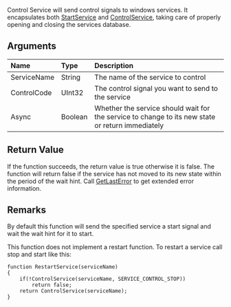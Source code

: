 Control Service will send control signals to windows services. It encapsulates both [StartService](http://msdn.microsoft.com/en-us/library/ms686321(VS.85).aspx) and [ControlService](http://msdn.microsoft.com/en-us/library/ms682108(VS.85).aspx), taking care of properly opening and closing the services database.

## Arguments ##
| **Name** | **Type** | **Description** |
|:---------|:---------|:----------------|
| ServiceName | String   | The name of the service to control |
| ControlCode | UInt32   | The control signal you want to send to the service |
| Async    | Boolean  | Whether the service should wait for the service to change to its new state or return immediately |

## Return Value ##

If the function succeeds, the return value is true otherwise it is false. The function will return false if the service has not moved to its new state within the period of the wait hint. Call [GetLastError](GetLastError.md) to get extended error information.

## Remarks ##
By default this function will send the specified service a start signal and wait the wait hint for it to start.

This function does not implement a restart function. To restart a service call stop and start like this:
```
function RestartService(serviceName)
{
    if(!ControlService(serviceName, SERVICE_CONTROL_STOP))
        return false;
    return ControlService(serviceName);
}
```